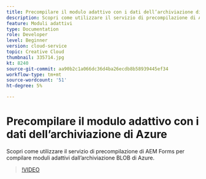 ```yaml
---
title: Precompilare il modulo adattivo con i dati dell’archiviazione di Azure
description: Scopri come utilizzare il servizio di precompilazione di AEM Forms per compilare moduli adattivi dall’archiviazione BLOB di Azure.
feature: Moduli adattivi
type: Documentation
role: Developer
level: Beginner
version: cloud-service
topic: Creative Cloud
thumbnail: 335714.jpg
kt: 8240
source-git-commit: aa90b2c1a066dc36d4ba26ecdb8b58939445ef34
workflow-type: tm+mt
source-wordcount: '51'
ht-degree: 5%

---
```


# Precompilare il modulo adattivo con i dati dell’archiviazione di Azure

Scopri come utilizzare il servizio di precompilazione di AEM Forms per compilare moduli adattivi dall’archiviazione BLOB di Azure.

>[!VIDEO](https://video.tv.adobe.com/v/335714/?quality=12&learn=on)

